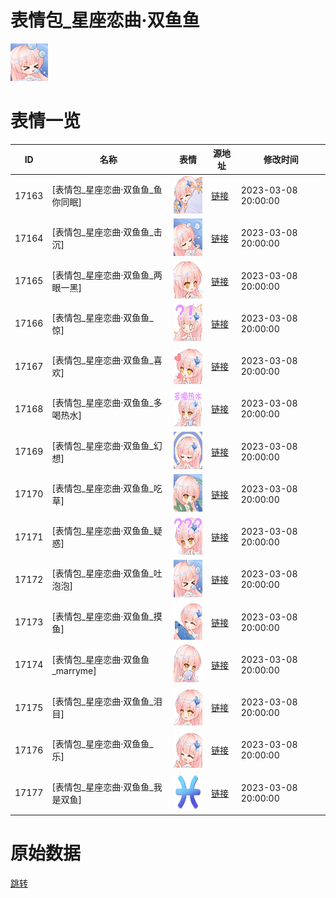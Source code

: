 # 表情包_星座恋曲·双鱼鱼

<img src="./cover.png" height="60" alt="cover" />

# 表情一览

|ID|名称|表情|源地址|修改时间|
|----|----|----|----|----|
|17163|[表情包_星座恋曲·双鱼鱼_鱼你同眠]|<img src="./pic/017163_%5B表情包_星座恋曲·双鱼鱼_鱼你同眠%5D.png" height="60" alt="鱼你同眠"/>|[链接](https://i0.hdslb.com/bfs/garb/b3504e7633a558544eb13483c1d1eb82a547771c.png)|2023-03-08 20:00:00|
|17164|[表情包_星座恋曲·双鱼鱼_击沉]|<img src="./pic/017164_%5B表情包_星座恋曲·双鱼鱼_击沉%5D.png" height="60" alt="击沉"/>|[链接](https://i0.hdslb.com/bfs/garb/86f0ed8a4a3b9f887ac873aa710f2c32ef933a08.png)|2023-03-08 20:00:00|
|17165|[表情包_星座恋曲·双鱼鱼_两眼一黑]|<img src="./pic/017165_%5B表情包_星座恋曲·双鱼鱼_两眼一黑%5D.png" height="60" alt="两眼一黑"/>|[链接](https://i0.hdslb.com/bfs/garb/4261943daffaab98d95e96cbb5dd4ebfdd4ddcc5.png)|2023-03-08 20:00:00|
|17166|[表情包_星座恋曲·双鱼鱼_惊]|<img src="./pic/017166_%5B表情包_星座恋曲·双鱼鱼_惊%5D.png" height="60" alt="惊"/>|[链接](https://i0.hdslb.com/bfs/garb/1d0f76ba1d9b7f8e75fb82ae149e53347e489eaa.png)|2023-03-08 20:00:00|
|17167|[表情包_星座恋曲·双鱼鱼_喜欢]|<img src="./pic/017167_%5B表情包_星座恋曲·双鱼鱼_喜欢%5D.png" height="60" alt="喜欢"/>|[链接](https://i0.hdslb.com/bfs/garb/e6d8f2d361dc57b69ebcaab274106ae135791f17.png)|2023-03-08 20:00:00|
|17168|[表情包_星座恋曲·双鱼鱼_多喝热水]|<img src="./pic/017168_%5B表情包_星座恋曲·双鱼鱼_多喝热水%5D.png" height="60" alt="多喝热水"/>|[链接](https://i0.hdslb.com/bfs/garb/34ec162c4ad638499be46b02cc806fa5f1c4c464.png)|2023-03-08 20:00:00|
|17169|[表情包_星座恋曲·双鱼鱼_幻想]|<img src="./pic/017169_%5B表情包_星座恋曲·双鱼鱼_幻想%5D.png" height="60" alt="幻想"/>|[链接](https://i0.hdslb.com/bfs/garb/1eb726e5131a0068cf8236ef8fd165755498eed8.png)|2023-03-08 20:00:00|
|17170|[表情包_星座恋曲·双鱼鱼_吃草]|<img src="./pic/017170_%5B表情包_星座恋曲·双鱼鱼_吃草%5D.png" height="60" alt="吃草"/>|[链接](https://i0.hdslb.com/bfs/garb/00cf672ebcc22def1f8d316b77fab0af5f5f7a0b.png)|2023-03-08 20:00:00|
|17171|[表情包_星座恋曲·双鱼鱼_疑惑]|<img src="./pic/017171_%5B表情包_星座恋曲·双鱼鱼_疑惑%5D.png" height="60" alt="疑惑"/>|[链接](https://i0.hdslb.com/bfs/garb/8f1b87e43d78d7dc9ce20d66f5c5f5265c974545.png)|2023-03-08 20:00:00|
|17172|[表情包_星座恋曲·双鱼鱼_吐泡泡]|<img src="./pic/017172_%5B表情包_星座恋曲·双鱼鱼_吐泡泡%5D.png" height="60" alt="吐泡泡"/>|[链接](https://i0.hdslb.com/bfs/garb/5954cd9cf96fbaf079b713ebff6f77da221847f3.png)|2023-03-08 20:00:00|
|17173|[表情包_星座恋曲·双鱼鱼_摸鱼]|<img src="./pic/017173_%5B表情包_星座恋曲·双鱼鱼_摸鱼%5D.png" height="60" alt="摸鱼"/>|[链接](https://i0.hdslb.com/bfs/garb/2a5719ea6178e0b7e713ba6e3592c233b4a42cf0.png)|2023-03-08 20:00:00|
|17174|[表情包_星座恋曲·双鱼鱼_marryme]|<img src="./pic/017174_%5B表情包_星座恋曲·双鱼鱼_marryme%5D.png" height="60" alt="marryme"/>|[链接](https://i0.hdslb.com/bfs/garb/01a66c7b654066797512c6b752cdec98ed58c4ab.png)|2023-03-08 20:00:00|
|17175|[表情包_星座恋曲·双鱼鱼_泪目]|<img src="./pic/017175_%5B表情包_星座恋曲·双鱼鱼_泪目%5D.png" height="60" alt="泪目"/>|[链接](https://i0.hdslb.com/bfs/garb/723f3e248fc134f65ac5774f196a63c3b024e5d6.png)|2023-03-08 20:00:00|
|17176|[表情包_星座恋曲·双鱼鱼_乐]|<img src="./pic/017176_%5B表情包_星座恋曲·双鱼鱼_乐%5D.png" height="60" alt="乐"/>|[链接](https://i0.hdslb.com/bfs/garb/2fb665d5c3f2a25b2cceb942f6efc0d4c91e7693.png)|2023-03-08 20:00:00|
|17177|[表情包_星座恋曲·双鱼鱼_我是双鱼]|<img src="./pic/017177_%5B表情包_星座恋曲·双鱼鱼_我是双鱼%5D.png" height="60" alt="我是双鱼"/>|[链接](https://i0.hdslb.com/bfs/garb/b71359804f5a56f927c050844d6f7490d675922c.png)|2023-03-08 20:00:00|

# 原始数据

[跳转](./raw.json)


